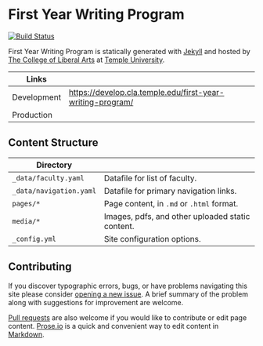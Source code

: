 # First Year Writing Program

[![Build Status][travis-img]][travis]

First Year Writing Program is statically generated with [Jekyll](https://jekyllrb.com) and hosted by [The College of Liberal Arts](https://liberalarts.temple.edu) at [Temple University](https://temple.edu).

| Links |  |
| --- | --- |
| Development | https://develop.cla.temple.edu/first-year-writing-program/ |
| Production |  |

## Content Structure

| Directory |  |
| --- | --- |
| ````_data/faculty.yaml```` | Datafile for list of faculty. |
| ````_data/navigation.yaml```` | Datafile for primary   navigation links. |
| ````pages/*```` | Page content, in ````.md```` or ````.html```` format. |
| ````media/*```` | Images, pdfs, and other uploaded static content. |
| ````_config.yml```` | Site configuration options. |

## Contributing

If you discover typographic errors, bugs, or have problems navigating this site please consider [opening a new issue][issue]. A brief summary of the problem along with suggestions for improvement are welcome.

[Pull requests][pr] are also welcome if you would like to contribute or edit page content. [Prose.io][prose] is a quick and convenient way to edit content in [Markdown][md].


[travis]: https://travis-ci.org/TULiberalArts/first-year-writing-program
[travis-img]: https://travis-ci.org/TULiberalArts/first-year-writing-program.svg?branch=master
[jekyll]: https://https://jekyllrb.com
[issue]: https://github.com/TULiberalArts/first-year-writing-program/issues
[pr]: https://help.github.com/articles/about-pull-requests/
[prose]: https://prose.io/#TULiberalArts/first-year-writing-program
[md]: http://whatismarkdown.com/
